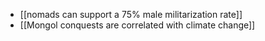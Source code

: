 - [[nomads can support a 75% male militarization rate]]
- [[Mongol conquests are correlated with climate change]]